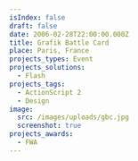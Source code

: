 ```yaml
---
isIndex: false
draft: false
date: 2006-02-28T22:00:00.000Z
title: Grafik Battle Card
place: Paris, France
projects_types: Event
projects_solutions:
  - Flash
projects_tags:
  - ActionScript 2
  - Design
image:
  src: /images/uploads/gbc.jpg
  screenshot: true
projects_awards:
  - FWA
---
```

